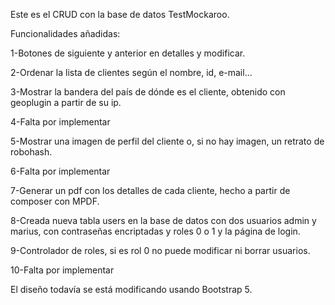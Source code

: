 Este es el CRUD con la base de datos TestMockaroo.

Funcionalidades añadidas:

1-Botones de siguiente y anterior en detalles y modificar.

2-Ordenar la lista de clientes según el nombre, id, e-mail...

3-Mostrar la bandera del país de dónde es el cliente, obtenido con geoplugin a partir de su ip.

4-Falta por implementar

5-Mostrar una imagen de perfil del cliente o, si no hay imagen, un retrato de robohash.

6-Falta por implementar

7-Generar un pdf con los detalles de cada cliente, hecho a partir de composer con MPDF.

8-Creada nueva tabla users en la base de datos con dos usuarios admin y marius, con contraseñas encriptadas y roles 0 o 1 y la página de login.

9-Controlador de roles, si es rol 0 no puede modificar ni borrar usuarios.

10-Falta por implementar

El diseño todavía se está modificando usando Bootstrap 5.
